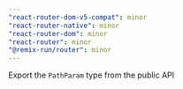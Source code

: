 ```yaml
---
"react-router-dom-v5-compat": minor
"react-router-native": minor
"react-router-dom": minor
"react-router": minor
"@remix-run/router": minor
---
```


Export the `PathParam` type from the public API
